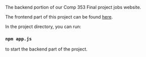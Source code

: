 The backend portion of our Comp 353 Final project jobs website.

The frontend part of this project can be found [here](https://github.com/N0ot-No0t/COMP353_FinalProject_Frontend).

In the project directory, you can run:

### `npm app.js`

to start the backend part of the project.

